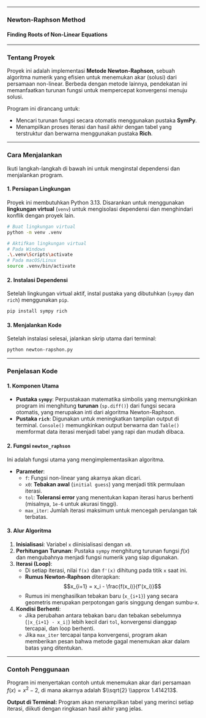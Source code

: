 
-----

### **Newton-Raphson Method**

#### Finding Roots of Non-Linear Equations

[](https://www.python.org/downloads/release/python-3130/)

-----

### **Tentang Proyek**

Proyek ini adalah implementasi **Metode Newton-Raphson**, sebuah algoritma numerik yang efisien untuk menemukan akar (solusi) dari persamaan non-linear. Berbeda dengan metode lainnya, pendekatan ini memanfaatkan turunan fungsi untuk mempercepat konvergensi menuju solusi.

Program ini dirancang untuk:

  * Mencari turunan fungsi secara otomatis menggunakan pustaka **SymPy**.
  * Menampilkan proses iterasi dan hasil akhir dengan tabel yang terstruktur dan berwarna menggunakan pustaka **Rich**.

-----

### **Cara Menjalankan**

Ikuti langkah-langkah di bawah ini untuk menginstal dependensi dan menjalankan program.

#### **1. Persiapan Lingkungan**

Proyek ini membutuhkan Python 3.13. Disarankan untuk menggunakan **lingkungan virtual** (`venv`) untuk mengisolasi dependensi dan menghindari konflik dengan proyek lain.

```bash
# Buat lingkungan virtual
python -m venv .venv

# Aktifkan lingkungan virtual
# Pada Windows
.\.venv\Scripts\activate
# Pada macOS/Linux
source .venv/bin/activate
```

#### **2. Instalasi Dependensi**

Setelah lingkungan virtual aktif, instal pustaka yang dibutuhkan (`sympy` dan `rich`) menggunakan `pip`.

```bash
pip install sympy rich
```

#### **3. Menjalankan Kode**

Setelah instalasi selesai, jalankan skrip utama dari terminal:

```bash
python newton-rapshon.py
```

-----

### **Penjelasan Kode**

#### **1. Komponen Utama**

  * **Pustaka `sympy`**: Perpustakaan matematika simbolis yang memungkinkan program ini menghitung **turunan** (`sp.diff()`) dari fungsi secara otomatis, yang merupakan inti dari algoritma Newton-Raphson.
  * **Pustaka `rich`**: Digunakan untuk meningkatkan tampilan output di terminal. `Console()` memungkinkan output berwarna dan `Table()` memformat data iterasi menjadi tabel yang rapi dan mudah dibaca.

#### **2. Fungsi `newton_raphson`**

Ini adalah fungsi utama yang mengimplementasikan algoritma.

  * **Parameter**:
      * `f`: Fungsi non-linear yang akarnya akan dicari.
      * `x0`: **Tebakan awal** (`initial guess`) yang menjadi titik permulaan iterasi.
      * `tol`: **Toleransi error** yang menentukan kapan iterasi harus berhenti (misalnya, `1e-6` untuk akurasi tinggi).
      * `max_iter`: Jumlah iterasi maksimum untuk mencegah perulangan tak terbatas.

#### **3. Alur Algoritma**

1.  **Inisialisasi**: Variabel `x` diinisialisasi dengan `x0`.
2.  **Perhitungan Turunan**: Pustaka `sympy` menghitung turunan fungsi $f(x)$ dan mengubahnya menjadi fungsi numerik yang siap digunakan.
3.  **Iterasi (Loop)**:
      * Di setiap iterasi, nilai `f(x)` dan `f'(x)` dihitung pada titik `x` saat ini.
      * **Rumus Newton-Raphson** diterapkan:
        $$x_{i+1} = x_i - \frac{f(x_i)}{f'(x_i)}$$
      * Rumus ini menghasilkan tebakan baru (`x_{i+1}`) yang secara geometris merupakan perpotongan garis singgung dengan sumbu-x.
4.  **Kondisi Berhenti**:
      * Jika perubahan antara tebakan baru dan tebakan sebelumnya (`|x_{i+1} - x_i|`) lebih kecil dari `tol`, konvergensi dianggap tercapai, dan loop berhenti.
      * Jika `max_iter` tercapai tanpa konvergensi, program akan memberikan pesan bahwa metode gagal menemukan akar dalam batas yang ditentukan.

-----

### **Contoh Penggunaan**

Program ini menyertakan contoh untuk menemukan akar dari persamaan $f(x) = x^2 - 2$, di mana akarnya adalah $\\sqrt{2} \\approx 1.414213$.

**Output di Terminal:**
Program akan menampilkan tabel yang merinci setiap iterasi, diikuti dengan ringkasan hasil akhir yang jelas.
